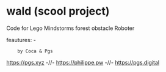 # wald (scool project)

Code for Lego Mindstorms forest obstacle Roboter

feautures:
    -
    
        by Coca & Pgs 

https://pgs.xyz -//- https://philippe.pw -//- https://pgs.digital
